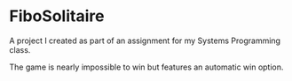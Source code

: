 # FiboSolitaire

A project I created as part of an assignment for my Systems Programming class.

The game is nearly impossible to win but features an automatic win option.
